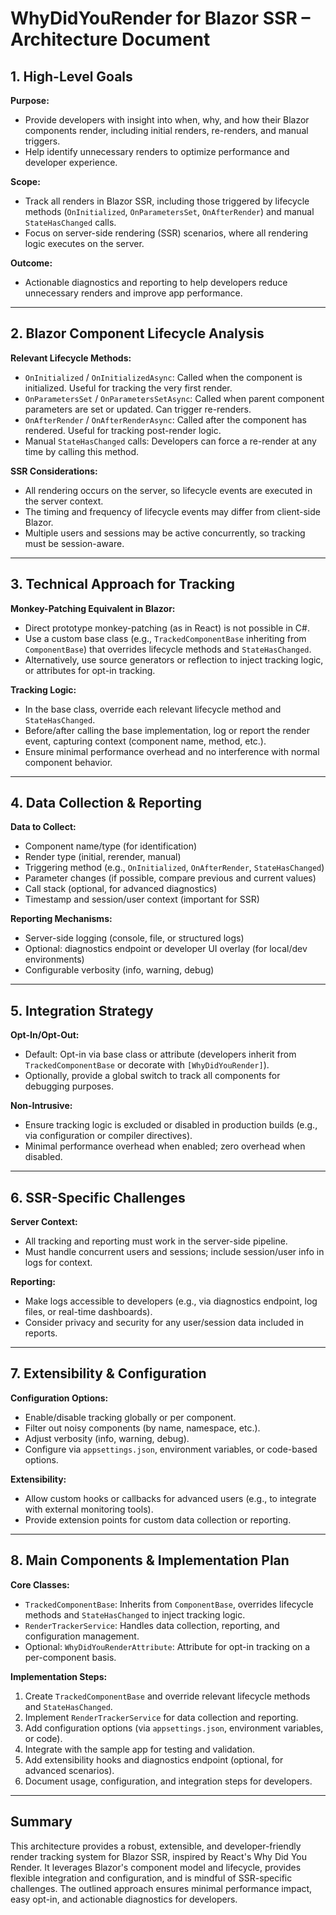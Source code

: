 # WhyDidYouRender for Blazor SSR – Architecture Document

## 1. High-Level Goals

**Purpose:**
- Provide developers with insight into when, why, and how their Blazor components render, including initial renders, re-renders, and manual triggers.
- Help identify unnecessary renders to optimize performance and developer experience.

**Scope:**
- Track all renders in Blazor SSR, including those triggered by lifecycle methods (`OnInitialized`, `OnParametersSet`, `OnAfterRender`) and manual `StateHasChanged` calls.
- Focus on server-side rendering (SSR) scenarios, where all rendering logic executes on the server.

**Outcome:**
- Actionable diagnostics and reporting to help developers reduce unnecessary renders and improve app performance.

---

## 2. Blazor Component Lifecycle Analysis

**Relevant Lifecycle Methods:**
- `OnInitialized` / `OnInitializedAsync`: Called when the component is initialized. Useful for tracking the very first render.
- `OnParametersSet` / `OnParametersSetAsync`: Called when parent component parameters are set or updated. Can trigger re-renders.
- `OnAfterRender` / `OnAfterRenderAsync`: Called after the component has rendered. Useful for tracking post-render logic.
- Manual `StateHasChanged` calls: Developers can force a re-render at any time by calling this method.

**SSR Considerations:**
- All rendering occurs on the server, so lifecycle events are executed in the server context.
- The timing and frequency of lifecycle events may differ from client-side Blazor.
- Multiple users and sessions may be active concurrently, so tracking must be session-aware.

---

## 3. Technical Approach for Tracking

**Monkey-Patching Equivalent in Blazor:**
- Direct prototype monkey-patching (as in React) is not possible in C#.
- Use a custom base class (e.g., `TrackedComponentBase` inheriting from `ComponentBase`) that overrides lifecycle methods and `StateHasChanged`.
- Alternatively, use source generators or reflection to inject tracking logic, or attributes for opt-in tracking.

**Tracking Logic:**
- In the base class, override each relevant lifecycle method and `StateHasChanged`.
- Before/after calling the base implementation, log or report the render event, capturing context (component name, method, etc.).
- Ensure minimal performance overhead and no interference with normal component behavior.

---

## 4. Data Collection & Reporting

**Data to Collect:**
- Component name/type (for identification)
- Render type (initial, rerender, manual)
- Triggering method (e.g., `OnInitialized`, `OnAfterRender`, `StateHasChanged`)
- Parameter changes (if possible, compare previous and current values)
- Call stack (optional, for advanced diagnostics)
- Timestamp and session/user context (important for SSR)

**Reporting Mechanisms:**
- Server-side logging (console, file, or structured logs)
- Optional: diagnostics endpoint or developer UI overlay (for local/dev environments)
- Configurable verbosity (info, warning, debug)

---

## 5. Integration Strategy

**Opt-In/Opt-Out:**
- Default: Opt-in via base class or attribute (developers inherit from `TrackedComponentBase` or decorate with `[WhyDidYouRender]`).
- Optionally, provide a global switch to track all components for debugging purposes.

**Non-Intrusive:**
- Ensure tracking logic is excluded or disabled in production builds (e.g., via configuration or compiler directives).
- Minimal performance overhead when enabled; zero overhead when disabled.

---

## 6. SSR-Specific Challenges

**Server Context:**
- All tracking and reporting must work in the server-side pipeline.
- Must handle concurrent users and sessions; include session/user info in logs for context.

**Reporting:**
- Make logs accessible to developers (e.g., via diagnostics endpoint, log files, or real-time dashboards).
- Consider privacy and security for any user/session data included in reports.

---

## 7. Extensibility & Configuration

**Configuration Options:**
- Enable/disable tracking globally or per component.
- Filter out noisy components (by name, namespace, etc.).
- Adjust verbosity (info, warning, debug).
- Configure via `appsettings.json`, environment variables, or code-based options.

**Extensibility:**
- Allow custom hooks or callbacks for advanced users (e.g., to integrate with external monitoring tools).
- Provide extension points for custom data collection or reporting.

---

## 8. Main Components & Implementation Plan

**Core Classes:**
- `TrackedComponentBase`: Inherits from `ComponentBase`, overrides lifecycle methods and `StateHasChanged` to inject tracking logic.
- `RenderTrackerService`: Handles data collection, reporting, and configuration management.
- Optional: `WhyDidYouRenderAttribute`: Attribute for opt-in tracking on a per-component basis.

**Implementation Steps:**
1. Create `TrackedComponentBase` and override relevant lifecycle methods and `StateHasChanged`.
2. Implement `RenderTrackerService` for data collection and reporting.
3. Add configuration options (via `appsettings.json`, environment variables, or code).
4. Integrate with the sample app for testing and validation.
5. Add extensibility hooks and diagnostics endpoint (optional, for advanced scenarios).
6. Document usage, configuration, and integration steps for developers.

---

## Summary

This architecture provides a robust, extensible, and developer-friendly render tracking system for Blazor SSR, inspired by React's Why Did You Render. It leverages Blazor's component model and lifecycle, provides flexible integration and configuration, and is mindful of SSR-specific challenges. The outlined approach ensures minimal performance impact, easy opt-in, and actionable diagnostics for developers. 
